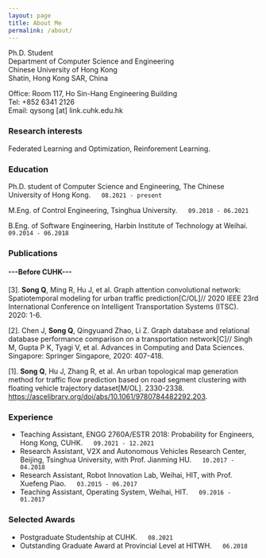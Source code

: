 ```yaml
---
layout: page  
title: About Me
permalink: /about/
---
```


Ph.D. Student <br/>
Department of Computer Science and Engineering <br/>
Chinese University of Hong Kong <br/>
Shatin, Hong Kong SAR, China <br/>

Office: Room 117, Ho Sin-Hang Engineering Building <br/>
Tel: +852 6341 2126 <br/>
Email: qysong [at] link.cuhk.edu.hk <br/>


### Research interests

Federated Learning and Optimization, Reinforement Learning.


### Education

Ph.D. student of Computer Science and Engineering, The Chinese University of Hong Kong. &emsp; `08.2021 - present`

M.Eng. of Control Engineering, Tsinghua University. &emsp; `09.2018 - 06.2021`

B.Eng. of Software Engineering, Harbin Institute of Technology at Weihai. &emsp; `09.2014 - 06.2018`


### Publications
<!-- A list is also available [online](http://scholar.google.co.uk/citations?user=LTOTl0YAAAAJ) -->

#### ---Before CUHK---
[3]. **Song Q**, Ming R, Hu J, et al. Graph attention convolutional network: Spatiotemporal modeling for urban traffic prediction[C/OL]// 2020 IEEE 23rd International Conference on Intelligent Transportation Systems (ITSC). 2020: 1-6.

[2]. Chen J, **Song Q**, Qingyuand Zhao, Li Z. Graph database and relational database performance comparison on a transportation network[C]// Singh M, Gupta P K, Tyagi V, et al. Advances in Computing and Data Sciences. Singapore: Springer Singapore, 2020: 407-418.

[1]. **Song Q**, Hu J, Zhang R, et al. An urban topological map generation method for traffic flow prediction based on road segment clustering with floating vehicle trajectory dataset[M/OL]. 2330-2338. https://ascelibrary.org/doi/abs/10.1061/9780784482292.203.


### Experience
* Teaching Assistant, ENGG 2760A/ESTR 2018: Probability for Engineers, Hong Kong, CUHK. &emsp; `09.2021 - 12.2021`<br/>
* Research Assistant, V2X and Autonomous Vehicles Research Center, Beijing, Tsinghua University, with Prof. Jianming HU. &emsp; `10.2017 - 04.2018`<br/>
* Research Assistant, Robot Innovation Lab, Weihai, HIT,  with Prof. Xuefeng Piao. &emsp; `03.2015 - 06.2017`<br/>
* Teaching Assistant, Operating System, Weihai, HIT. &emsp; `09.2016 - 01.2017`<br/>


### Selected Awards
* Postgraduate Studentship at CUHK. &emsp; `08.2021` <br/>
* Outstanding Graduate Award at Provincial Level at HITWH. &emsp; `06.2018` <br/>

<!-- ### Footer Last updated: Aug 2021 -->

